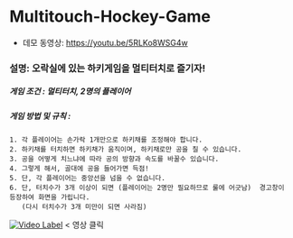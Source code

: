 # Multitouch-Hockey-Game

- 데모 동영상: https://youtu.be/5RLKo8WSG4w

### 설명: 오락실에 있는 하키게임을 멀티터치로 즐기자!

##### 게임 조건 : 멀티터치, 2명의 플레이어
##### 게임 방법 및 규칙 :  
~~~
1. 각 플레이어는 손가락 1개만으로 하키채를 조정해야 합니다. 
2. 하키채를 터치하면 하키채가 움직이며, 하키채로만 공을 칠 수 있습니다.
3. 공을 어떻게 치느냐에 따라 공의 방향과 속도를 바꿀수 있습니다.
4. 그렇게 해서, 골대에 공을 들어가면 득점!
5. 단, 각 플레이어는 중앙선을 넘을 수 없습니다.
6. 단, 터치수가 3개 이상이 되면 (플레이어는 2명만 필요하므로 룰에 어긋남)  경고창이 등장하여 화면을 가립니다. 
   (다시 터치수가 3개 미만이 되면 사라짐)
~~~

[![Video Label](http://img.youtube.com/vi/5RLKo8WSG4w/0.jpg)](https://youtu.be/5RLKo8WSG4w?t=0s) < 영상 클릭
